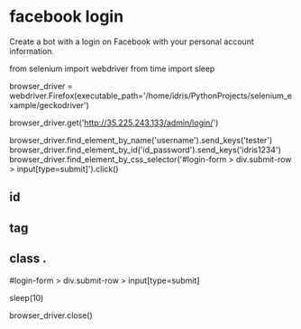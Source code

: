 # facebook login

Create a bot with a login on Facebook with your personal account information.




from selenium import webdriver
from time import sleep

browser_driver = webdriver.Firefox(executable_path='/home/idris/PythonProjects/selenium_example/geckodriver')

browser_driver.get('http://35.225.243.133/admin/login/')

browser_driver.find_element_by_name('username').send_keys('tester')
browser_driver.find_element_by_id('id_password').send_keys('idris1234')
browser_driver.find_element_by_css_selector('#login-form > div.submit-row > input[type=submit]').click()

## id #
## tag 
## class .
#login-form > div.submit-row > input[type=submit]


sleep(10)

browser_driver.close()